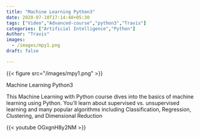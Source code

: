 ```yaml
---
title: "Machine Learning Python3"
date: 2020-07-10T17:14:48+05:30
tags: ["Video","Advanced-course","python3","Travis"]
categories: ["Artificial Intelligence","Python"]
Author: "Travis"
images:
  - /images/mpy1.png
draft: false

---
```


{{< figure src="/images/mpy1.png" >}}

Machine Learning Python3

This Machine Learning with Python course dives into the basics of machine learning using Python. You'll learn about supervised vs. unsupervised learning and many popular algorithms including Classification, Regression, Clustering, and Dimensional Reduction


{{< youtube OGxgnH8y2NM >}}
